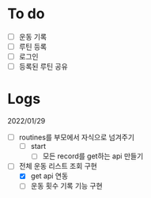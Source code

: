 # To do

- [ ] 운동 기록
- [ ] 루틴 등록
- [ ] 로그인
- [ ] 등록된 루틴 공유

# Logs

2022/01/29

- [ ] routines를 부모에서 자식으로 넘겨주기
  - [ ] start
    - [ ] 모든 record를 get하는 api 만들기
- [ ] 전체 운동 리스트 조회 구현
  - [x] get api 연동
  - [ ] 운동 횟수 기록 기능 구현
